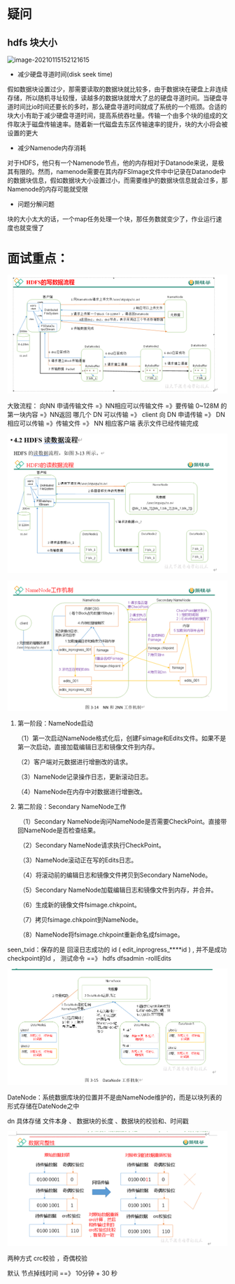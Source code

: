# 疑问

## hdfs 块大小

![image-20210115152121615](C:\Users\JayZhou\AppData\Roaming\Typora\typora-user-images\image-20210115152121615.png)



- 减少硬盘寻道时间(disk seek time)

假如数据块设置过少，那需要读取的数据块就比较多，由于数据块在硬盘上非连续存储，所以随机寻址较慢，读越多的数据块就增大了总的硬盘寻道时间。当硬盘寻道时间比io时间还要长的多时，那么硬盘寻道时间就成了系统的一个瓶颈。合适的块大小有助于减少硬盘寻道时间，提高系统吞吐量。传输一个由多个块的组成的文件取决于磁盘传输速率。随着新一代磁盘去东区传输速率的提升，块的大小将会被设置的更大

- 减少Namenode内存消耗

对于HDFS，他只有一个Namenode节点，他的内存相对于Datanode来说，是极其有限的。然而，namenode需要在其内存FSImage文件中中记录在Datanode中的数据块信息，假如数据块大小设置过小，而需要维护的数据块信息就会过多，那Namenode的内存可能就受限

- 问题分解问题

块的大小太大的话，一个map任务处理一个块，那任务数就变少了，作业运行速度也就变慢了



# 面试重点：

![image-20210118110148099](images\image-20210118110148099.png)

大致流程： 向NN 申请传输文件 =》NN相应可以传输文件 =》要传输 0~128M 的第一块内容 =》NN返回 哪几个 DN 可以传输 =》 client 向 DN 申请传输 =》 DN 相应可以传输 =》传输文件 =》 NN 相应客户端 表示文件已经传输完成



![image-20210118111452876](images\image-20210118111452876.png)



![image-20210118111743903](images\image-20210118111743903.png)

1. 第一阶段：NameNode启动

    （1）第一次启动NameNode格式化后，创建Fsimage和Edits文件。如果不是第一次启动，直接加载编辑日志和镜像文件到内存。

   （2）客户端对元数据进行增删改的请求。

   （3）NameNode记录操作日志，更新滚动日志。

   （4）NameNode在内存中对数据进行增删改。

2. 第二阶段：Secondary NameNode工作

   ​    （1）Secondary NameNode询问NameNode是否需要CheckPoint。直接带回NameNode是否检查结果。

   ​    （2）Secondary NameNode请求执行CheckPoint。

   ​    （3）NameNode滚动正在写的Edits日志。

   ​    （4）将滚动前的编辑日志和镜像文件拷贝到Secondary NameNode。

   ​    （5）Secondary NameNode加载编辑日志和镜像文件到内存，并合并。

   ​    （6）生成新的镜像文件fsimage.chkpoint。

   ​    （7）拷贝fsimage.chkpoint到NameNode。

   ​    （8）NameNode将fsimage.chkpoint重新命名成fsimage。

seen_txid：保存的是 回滚日志成功的 id ( edit_inprogress_****id ) , 并不是成功checkpoint的Id ， 测试命令 ==》 hdfs dfsadmin -rollEdits

![image-20210118153931363](images\image-20210118153931363.png)

DateNode：系统数据库块的位置并不是由NameNode维护的，而是以块列表的形式存储在DateNode之中

dn 具体存储 文件本身 、 数据块的长度 、数据块的校验和、时间戳

![image-20210118154612206](images\image-20210118154612206.png)

两种方式 crc校验 ，奇偶校验

默认 节点掉线时间 ==》 10分钟 + 30 秒







